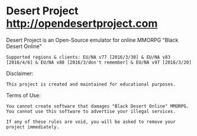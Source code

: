 # Desert Project http://opendesertproject.com
Desert Project is an Open-Source emulator for online MMORPG "Black Desert Online"

```
Supported regions & clients: EU/NA v77 [2016/3/30] & EU/NA v83 [2016/4/6] & EU/NA v88 [2016/3/don't remember] & EU/NA v97 [2016/3/20]
```

Disclaimer:
```
This project is created and maintained for educational purposes.
```

Terms of Use:
```
You cannot create software that damages "Black Desert Online" MMORPG.
You cannot use this software to advertise your illegal services.

If any of these rules are void, you will be asked to remove your project immediately.
```
